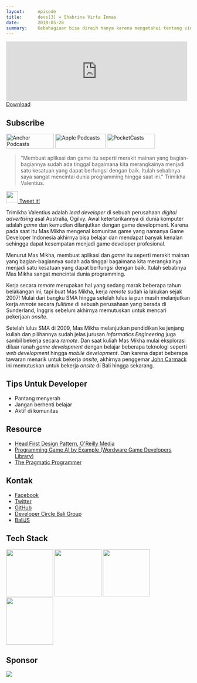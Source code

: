 ```yaml
---
layout:     episode
title:      devs[3] = Shabrina Virta Inmas
date:       2018-05-28
summary:    Kebahagiaan bisa diraih hanya karena mengetahui tentang vim plugin.
---
```


<iframe src="https://anchor.fm/ceritanya-developer/embed/episodes/devs2--Trimikha-Valentius-e1b7ri" height="162px" width="98%" frameborder="0" scrolling="no"></iframe>
<a href="https://d3ctxlq1ktw2nl.cloudfront.net/production/2018-3-23/2340804-22050-1-3c0034ec6fece.m4a" target="_blank">Download</a>

<h2>Subscribe</h2>
<a style="background-image: none" href="https://anchor.fm/ceritanya-developer" data-vars-outbound-link="https://anch.co/get_anchor" target="_blank" rel="noopener noreferrer"><img alt="Anchor Podcasts" class="styles__anchorPodcasts___CJAQT" src="https://d12xoj7p9moygp.cloudfront.net/images/podcast/anchor-podcasts-3.png" srcset="https://d12xoj7p9moygp.cloudfront.net/images/podcast/anchor-podcasts-3.png 1x, https://d12xoj7p9moygp.cloudfront.net/images/podcast/anchor-podcasts-3@2x.png 2x" width="130" height="40"></a> 
<a style="background-image: none" class=" jsOutboundLink" href="https://itunes.apple.com/id/podcast/ceritanya-developer-podcast/id1364448110?mt=2" data-vars-outbound-link="https://itunes.apple.com/us/podcast/tehataukopi/id1352151842?mt=2" target="_blank" rel="noopener noreferrer"><img alt="Apple Podcasts" class="styles__applePodcasts___1BGG3" src="https://d12xoj7p9moygp.cloudfront.net/images/podcast/apple-podcasts-3.png" srcset="https://d12xoj7p9moygp.cloudfront.net/images/podcast/apple-podcasts-3.png 1x, https://d12xoj7p9moygp.cloudfront.net/images/podcast/apple-podcasts-3@2x.png 2x" width="137" height="40"></a> 
<a style="background-image: none" class=" jsOutboundLink" href="http://pca.st/CwU8" data-vars-outbound-link="http://pca.st/L333" target="_blank" rel="noopener noreferrer"><img alt="PocketCasts" class="styles__pocketCasts___iURED" src="https://d12xoj7p9moygp.cloudfront.net/images/podcast/pocketcasts-4.png" srcset="https://d12xoj7p9moygp.cloudfront.net/images/podcast/pocketcasts-4.png 1x, https://d12xoj7p9moygp.cloudfront.net/images/podcast/pocketcasts-4@2x.png 2x" width="131" height="40"></a>


> "Membuat aplikasi dan game itu seperti merakit mainan yang bagian-bagiannya sudah ada tinggal bagaimana kita merangkainya menjadi satu kesatuan yang dapat berfungsi dengan baik. Itulah sebabnya saya sangat mencintai dunia programming hingga saat ini." Trimikha Valentius.

<a style="background-image: none;" href="https://ctt.ac/FCy50"><img style="width: 32px;" src="images/icons/2.png" /> Tweet it!</a>

Trimikha Valentius adalah _lead developer_ di sebuah perusahaan _digital advertising_ asal Australia, Ogilvy. Awal ketertarikannya di dunia komputer adalah _game_ dan kemudian dilanjutkan dengan game development. Karena pada saat itu Mas Mikha mengenal komunitas game yang namanya Game Developer Indonesia akhirnya bisa belajar dan mendapat banyak kenalan sehingga dapat kesempatan menjadi game developer profesional.

Menurut Mas Mikha, membuat aplikasi dan _game_ itu seperti merakit mainan yang bagian-bagiannya sudah ada tinggal bagaimana kita merangkainya menjadi satu kesatuan yang dapat berfungsi dengan baik. Itulah sebabnya Mas Mikha sangat mencintai dunia programming.

Kerja secara _remote_ merupakan hal yang sedang marak beberapa tahun belakangan ini, tapi buat Mas Mikha, kerja _remote_ sudah ia lakukan sejak 2007! Mulai dari bangku SMA hingga setelah lulus ia pun masih melanjutkan kerja _remote_ secara _fulltime_ di sebuah perusahaan yang berada di Sunderland, Inggris sebelum akhirnya memutuskan untuk mencari pekerjaan _onsite_.

Setelah lulus SMA di 2009, Mas Mikha melanjutkan pendidikan ke jenjang kuliah dan pilihannya sudah jelas jurusan _Informatics Engineering_ juga sambil bekerja secara _remote_. Dan saat kuliah Mas Mikha mulai eksplorasi diluar ranah _game development_ dengan belajar beberapa teknologi seperti _web development_ hingga _mobile development_. Dan karena dapat beberapa tawaran menarik untuk bekerja _onsite_, akhirnya penggemar [John Carmack](https://en.wikipedia.org/wiki/John_Carmack) ini memutuskan untuk bekerja _onsite_ di Bali hingga sekarang.


## Tips Untuk Developer

* Pantang menyerah
* Jangan berhenti belajar
* Aktif di komunitas

## Resource

* [Head First Design Pattern, O'Reilly Media]( http://shop.oreilly.com/product/9780596007126.do )
* [Programming Game AI by Example (Wordware Game Developers Library)](https://www.amazon.com/Programming-Example-Wordware-Developers-Library/dp/1556220782 )
* [The Pragmatic Programmer]( https://www.amazon.com/Pragmatic-Programmer-Journeyman-Master/dp/020161622X )

## Kontak

* [Facebook](https://www.facebook.com/trimikhavalentius.vallie)
* [Twitter](https://twitter.com/tvalentius)
* [GitHub](https://github.com/tvalentius)
* [Developer Circle Bali Group](https://www.facebook.com/groups/DevCBali/)
* [BaliJS](http://balijs.com/)

## Tech Stack

<img src="https://nodejs.org/static/images/logos/nodejs-new-pantone-black.png" width="128" />
<img src="https://cdn-images-1.medium.com/max/1200/1*PPIp7twJJUknfohZqtL8pQ.png" width="128" />
<img src="http://logos-download.com/wp-content/uploads/2016/09/React_logo_wordmark.png" width="128" />
<img src="http://codelikeapoem.com/wp-content/uploads/2017/11/Visual-Studio-Code-For-Windows.jpg" width="128" />

## Sponsor

<a style="background-image: none !important;" href="https://hacktiv8.com" target="_blank"><img src="https://hacktiv8.com/img/logo-hacktiv8_bordered--md5--f7ee5fc69819b5ef3849344c119f5e18.png" /></a>
